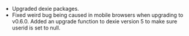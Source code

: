 - Upgraded dexie packages.
- Fixed weird bug being caused in mobile browsers when upgrading to v0.6.0. Added an upgrade function to dexie version 5 to make sure userid is set to null.